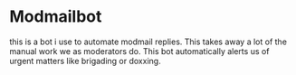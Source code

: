 # Modmailbot
this is a bot i use to automate modmail replies. This takes away a lot of the manual work we as moderators do. This bot automatically alerts us of urgent matters like brigading or doxxing.
